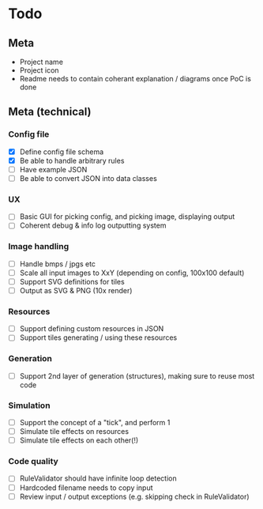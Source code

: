 # Todo

## Meta

* Project name
* Project icon
* Readme needs to contain coherant explanation / diagrams once PoC is done

## Meta (technical)

### Config file

- [x] Define config file schema
- [x] Be able to handle arbitrary rules
- [ ] Have example JSON
- [ ] Be able to convert JSON into data classes

### UX

- [ ] Basic GUI for picking config, and picking image, displaying output
- [ ] Coherent debug & info log outputting system

### Image handling

- [ ] Handle bmps / jpgs etc
- [ ] Scale all input images to XxY (depending on config, 100x100 default)
- [ ] Support SVG definitions for tiles
- [ ] Output as SVG & PNG (10x render)

### Resources
- [ ] Support defining custom resources in JSON
- [ ] Support tiles generating / using these resources

### Generation
- [ ] Support 2nd layer of generation (structures), making sure to reuse most code

### Simulation
- [ ] Support the concept of a "tick", and perform 1
- [ ] Simulate tile effects on resources
- [ ] Simulate tile effects on each other(!)

### Code quality

- [ ] RuleValidator should have infinite loop detection
- [ ] Hardcoded filename needs to copy input
- [ ] Review input / output exceptions (e.g. skipping check in RuleValidator)